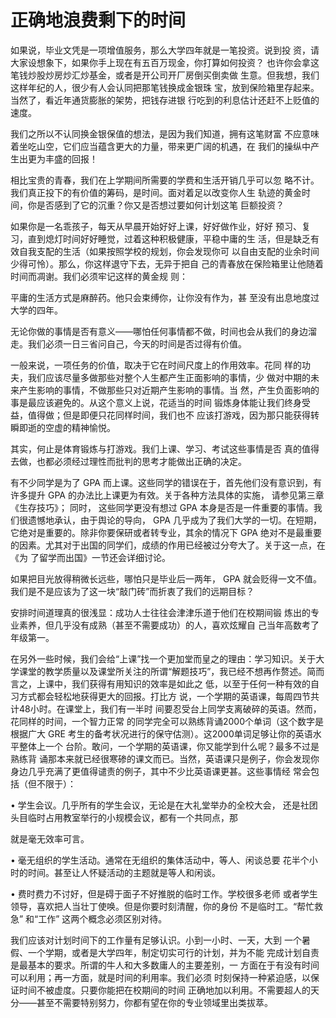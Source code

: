 # 正确地浪费剩下的时间

如果说，毕业文凭是一项增值服务，那么大学四年就是一笔投资。说到投 资，请大家设想象下，如果你手上现在有五百万现金，你打算如何投资？ 也许你会拿这笔钱炒股炒房炒汇炒基金，或者是开公司开厂房倒买倒卖做 生意。但我想，我们这样年纪的人，很少有人会认同把那笔钱换成金银珠 宝，放到保险箱里存起来。当然了，看近年通货膨胀的架势，把钱存进银 行吃到的利息估计还赶不上贬值的速度。

我们之所以不认同换金银保值的想法，是因为我们知道，拥有这笔财富 不应意味着坐吃山空，它们应当蕴含更大的力量，带来更广阔的机遇，在 我们的操纵中产生出更为丰盛的回报！

相比宝贵的青春，我们在上学期间所需要的学费和生活开销几乎可以忽 略不计。我们真正投下的有价值的筹码，是时间。面对着足以改变你人生 轨迹的黄金时间，你是否感到了它的沉重？你又是否想过要如何计划这笔 巨额投资？

如果你是一名乖孩子，每天从早晨开始好好上课，好好做作业，好好 预习、复习，直到熄灯时间好好睡觉，过着这种积极健康，平稳中庸的生 活，但是缺乏有效自我支配的生活（如果按照学校的规划，你会发现你可 以自由支配的业余时间少得可怜）。那么，你这样退守下去，无异于把自 己的青春放在保险箱里让他随着时间而凋谢。我们必须牢记这样的黄金规 则：

平庸的生活方式是麻醉药。他只会束缚你，让你没有作为，甚 至没有出息地度过大学的四年。

无论你做的事情是否有意义——哪怕任何事情都不做，时间也会从我们的身边溜走。我们必须一日三省问自己，今天的时间是否过得有价值。

一般来说，一项任务的价值，取决于它在时间尺度上的作用效率。花同 样的功夫，我们应该尽量多做那些对整个人生都产生正面影响的事情，少 做对中期的未来产生影响的事情，不做那些只对近期产生影响的事情。当 然，产生负面影响的事是最应该避免的。从这个意义上说，花适当的时间 锻炼身体能让我们终身受益，值得做；但是即便只花同样时间，我们也不 应该打游戏，因为那只能获得转瞬即逝的空虚的精神愉悦。

其实，何止是体育锻炼与打游戏。我们上课、学习、考试这些事情是否 真的值得去做，也都必须经过理性而批判的思考才能做出正确的决定。

有不少同学是为了 GPA 而上课。这些同学的错误在于，首先他们没有意识到，有许多提升 GPA 的办法比上课更为有效。关于各种方法具体的实施， 请参见第三章《生存技巧》； 同时， 这些同学更没有想过 GPA 本身是否是一件重要的事情。我们很遗憾地承认，由于舆论的导向， GPA 几乎成为了我们大学的一切。在短期，它绝对是重要的。除非你要保研或者转专业，其余的情况下 GPA 绝对不是最重要的因素。尤其对于出国的同学们，成绩的作用已经被过分夸大了。关于这一点，在《为 了留学而出国》一节还会详细讨论。

如果把目光放得稍微长远些，哪怕只是毕业后一两年， GPA 就会贬得一文不值。我们是不是应该为了这一块“敲门砖”而折衷了我们的远期目标？

安排时间道理真的很浅显：成功人士往往会津津乐道于他们在校期间锻 炼出的专业素养，但几乎没有成熟（甚至不需要成功）的人，喜欢炫耀自 己当年高数考了年级第一。

在另外一些时候，我们会给“上课”找一个更加堂而皇之的理由：学习知识。关于大学课堂的教学质量以及课堂所关注的所谓“解题技巧”，我已经不想再作赘述。简而言之，上课中，我们获得有用知识的效率是如此之 低，以至于任何一种有效的自习方式都会轻松地获得更大的回报。打比方 说，一个学期的英语课，每周四节共计48小时。在课堂上，我们有一半时 间要忍受台上同学支离破碎的英语。然而，花同样的时间，一个智力正常 的同学完全可以熟练背诵2000个单词（这个数字是根据广大 GRE 考生的备考状况进行的保守估测）。这2000单词足够让你的英语水平整体上一个 台阶。敢问，一个学期的英语课，你又能学到什么呢？最多不过是熟练背 诵那本来就已经很寒碜的课文而已。当然，英语课只是例子，你会发现你 身边几乎充满了更值得谴责的例子，其中不少比英语课更甚。这些事情经 常会包括（但不限于）：

• 学生会议。几乎所有的学生会议，无论是在大礼堂举办的全校大会， 还是社团头目临时占用教室举行的小规模会议，都有一个共同点，那

就是毫无效率可言。

• 毫无组织的学生活动。通常在无组织的集体活动中，等人、闲谈总要 花半个小时的时间。甚至让人怀疑活动的主题就是等人和闲谈。

• 费时费力不讨好，但是碍于面子不好推脱的临时工作。学校很多老师 或者学生领导，喜欢把人当壮丁使唤。但是你要时刻清醒，你的身份 不是临时工。“帮忙救急” 和“工作” 这两个概念必须区别对待。

我们应该对计划时间下的工作量有足够认识。小到一小时、一天，大到 一个暑假、一个学期，或者是大学四年，制定切实可行的计划，并为不能 完成计划自责是最基本的要求。所谓的牛人和大多数庸人的主要差别，一 方面在于有没有时间可以利用；再一方面，就是时间的利用率。我们必须 时刻保持一种紧迫感，以保证时间不被虚度。只要你能把在校期间的时间 正确地加以利用。不需要超人的天分——甚至不需要特别努力，你都有望在你的专业领域里出类拔萃。

